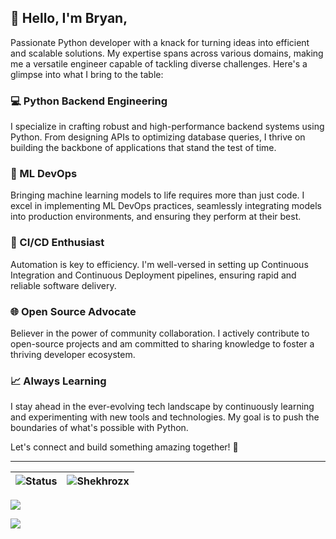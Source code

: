 ## 👋 Hello, I'm Bryan,

Passionate Python developer with a knack for turning ideas into efficient and scalable solutions. My expertise spans across various domains, making me a versatile engineer capable of tackling diverse challenges. Here's a glimpse into what I bring to the table:

### 💻 Python Backend Engineering
I specialize in crafting robust and high-performance backend systems using Python. From designing APIs to optimizing database queries, I thrive on building the backbone of applications that stand the test of time.

### 🤖 ML DevOps
Bringing machine learning models to life requires more than just code. I excel in implementing ML DevOps practices, seamlessly integrating models into production environments, and ensuring they perform at their best.

### 🚀 CI/CD Enthusiast
Automation is key to efficiency. I'm well-versed in setting up Continuous Integration and Continuous Deployment pipelines, ensuring rapid and reliable software delivery.

### 🌐 Open Source Advocate
Believer in the power of community collaboration. I actively contribute to open-source projects and am committed to sharing knowledge to foster a thriving developer ecosystem.

### 📈 Always Learning
I stay ahead in the ever-evolving tech landscape by continuously learning and experimenting with new tools and technologies. My goal is to push the boundaries of what's possible with Python.

Let's connect and build something amazing together! 🚀

<hr>

<!--![Github stats](https://github-readme-stats.vercel.app/api?username=shekhrozx&theme=highcontrast&show_icons=true&count_private=true)

![Top Languages Card](https://github-readme-stats.vercel.app/api/top-langs/?username=Shekhrozx&layout=compact&theme=tokyonight)
-->

|![Status](https://github-readme-streak-stats.herokuapp.com/?user=Shekhrozx&theme=gotham)|<img src="https://github-readme-stats.vercel.app/api?username=Shekhrozx&show_icons=true&theme=gotham" alt="Shekhrozx" />|
|-|-|

![](https://github-readme-activity-graph.cyclic.app/graph/?username=shekhrozx&bg_color=0c1014&color=2aa788&line=2aa788&point=FFFFFF&hide_border=true)

![](https://komarev.com/ghpvc/?username=shekhrozx&color=blue)
